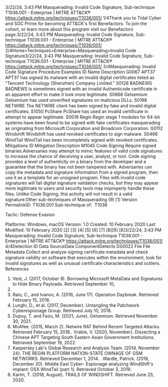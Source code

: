 3/22/24, 3:43 PM Masquerading: Invalid Code Signature, Sub-technique T1036.001 - Enterprise | MITRE ATT&CK®
https://attack.mitre.org/techniques/T1036/001/ 1/4Thank you to Tidal Cyber and SOC Prime for becoming ATT&CK's ﬁrst Benefactors. To join the cohort, or learn more about this program visit our
Benefactors page.3/22/24, 3:43 PM Masquerading: Invalid Code Signature, Sub-technique T1036.001 - Enterprise | MITRE ATT&CK®
https://attack.mitre.org/techniques/T1036/001/ 2/4Home>Techniques>Enterprise>Masquerading>Invalid Code Signature3/22/24, 3:43 PM Masquerading: Invalid Code Signature, Sub-technique T1036.001 - Enterprise | MITRE ATT&CK®
https://attack.mitre.org/techniques/T1036/001/ 3/4Masquerading: Invalid Code Signature
Procedure Examples
ID Name Description
G0067 APT37 APT37 has signed its malware with an invalid digital certiﬁcates listed as "Tencent Technology (Shenzhen)
Company Limited."
S0128 BADNEWS BADNEWS is sometimes signed with an invalid Authenticode certiﬁcate in an apparent effort to make it look
more legitimate.
S0666 Gelsemium Gelsemium has used unveriﬁed signatures on malicious DLLs.
S0198 NETWIRE The NETWIRE client has been signed by fake and invalid digital certiﬁcates.
S1050 PcShare PcShare has used an invalid certiﬁcate in attempt to appear legitimate.
S0019 Regin Regin stage 1 modules for 64-bit systems have been found to be signed with fake certiﬁcates masquerading as
originating from Microsoft Corporation and Broadcom Corporation.
G0112 Windshift Windshift has used revoked certiﬁcates to sign malware.
S0466 WindTail WindTail has been incompletely signed with revoked certiﬁcates.
Mitigations
ID Mitigation Description
M1045 Code Signing Require signed binaries.Adversaries may attempt to mimic features of valid code signatures to increase the chance of deceiving a user, analyst, or tool. Code signing
provides a level of authenticity on a binary from the developer and a guarantee that the binary has not been tampered with. Adversaries can
copy the metadata and signature information from a signed program, then use it as a template for an unsigned program. Files with invalid
code signatures will fail digital signature validation checks, but they may appear more legitimate to users and security tools may improperly
handle these ﬁles.
Unlike Code Signing, this activity will not result in a valid signature.Other sub-techniques of Masquerading (9)
[1]
Version PermalinkID: T1036.001
Sub-technique of:  T1036

Tactic: Defense Evasion

Platforms: Windows, macOS
Version: 1.0
Created: 10 February 2020
Last Modiﬁed: 10 February 2020
[2]
[3]
[4]
[5]
[6]
[7]
[8][9]
[8]3/22/24, 3:43 PM Masquerading: Invalid Code Signature, Sub-technique T1036.001 - Enterprise | MITRE ATT&CK®
https://attack.mitre.org/techniques/T1036/001/ 4/4Detection
ID Data SourceData ComponentDetects
DS0022 File File Metadata Collect and analyze signing certiﬁcate metadata and check signature validity on software that
executes within the environment, look for invalid signatures as well as unusual certiﬁcate
characteristics and outliers.
References
1. Vest, J. (2017, October 9). Borrowing Microsoft MetaData and
Signatures to Hide Binary Payloads. Retrieved September 10,
2019.
2. Raiu, C., and Ivanov, A. (2016, June 17). Operation Daybreak.
Retrieved February 15, 2018.
3. Lunghi, D., et al. (2017, December). Untangling the Patchwork
Cyberespionage Group. Retrieved July 10, 2018.
4. Dupuy, T. and Faou, M. (2021, June). Gelsemium. Retrieved
November 30, 2021.
5. McAfee. (2015, March 2). Netwire RAT Behind Recent Targeted
Attacks. Retrieved February 15, 2018.. Vrabie, V. (2020, November). Dissecting a Chinese APT
Targeting South Eastern Asian Government Institutions.
Retrieved September 19, 2022.
7. Kaspersky Lab's Global Research and Analysis Team. (2014,
November 24). THE REGIN PLATFORM NATION-STATE
OWNAGE OF GSM NETWORKS. Retrieved December 1, 2014.
. Wardle, Patrick. (2018, December 20). Middle East Cyber-
Espionage analyzing WindShift's implant: OSX.WindTail (part
1). Retrieved October 3, 2019.
9. Karim, T. (2018, August). TRAILS OF WINDSHIFT. Retrieved
June 25, 2020.